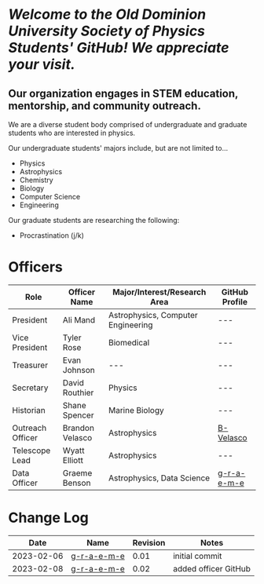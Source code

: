 # *Welcome to the Old Dominion University Society of Physics Students' GitHub! We appreciate your visit.*

## Our organization engages in STEM education, mentorship, and community outreach.

We are a diverse student body comprised of undergraduate and graduate students who are interested in physics.

Our undergraduate students' majors include, but are not limited to...
- Physics
- Astrophysics
- Chemistry
- Biology
- Computer Science
- Engineering

Our graduate students are researching the following:
- Procrastination (j/k)

# Officers
| Role | Officer Name | Major/Interest/Research Area | GitHub Profile |
|---|---|---|---|
| President | Ali Mand |Astrophysics, Computer Engineering|---|
| Vice President | Tyler Rose | Biomedical |---|
| Treasurer | Evan Johnson |---|---|
| Secretary | David Routhier | Physics |---|
| Historian | Shane Spencer | Marine Biology |---|
| Outreach Officer | Brandon Velasco | Astrophysics | [B-Velasco](https://github.com/B-Velasco)|
| Telescope Lead | Wyatt Elliott | Astrophysics |---|
| Data Officer | Graeme Benson | Astrophysics, Data Science | [g-r-a-e-m-e](https://github.com/g-r-a-e-m-e) |

# Change Log 
| Date | Name | Revision | Notes |
|---|---|---|---|
| 2023-02-06 | [g-r-a-e-m-e](https://github.com/g-r-a-e-m-e) | 0.01 | initial commit |
| 2023-02-08 | [g-r-a-e-m-e](https://github.com/g-r-a-e-m-e) | 0.02 | added officer GitHub |

